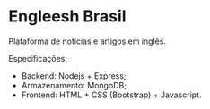 # Engleesh Brasil

Plataforma de notícias e artigos em inglês.

Especificações:
- Backend: Nodejs + Express;
- Armazenamento: MongoDB;
- Frontend: HTML + CSS (Bootstrap) + Javascript.
